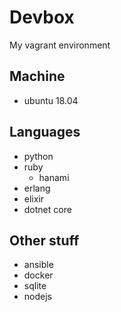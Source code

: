 # Devbox

My vagrant environment

## Machine

* ubuntu 18.04

## Languages

* python
* ruby
  * hanami
* erlang
* elixir
* dotnet core

## Other stuff

* ansible
* docker
* sqlite
* nodejs